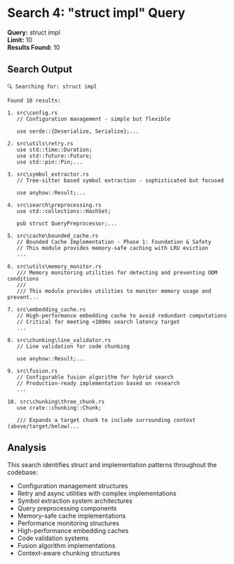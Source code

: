 # Search 4: "struct impl" Query

**Query:** struct impl  
**Limit:** 10  
**Results Found:** 10  

## Search Output

```
🔍 Searching for: struct impl

Found 10 results:

1. src\config.rs
   // Configuration management - simple but flexible
   
   use serde::{Deserialize, Serialize};...

2. src\utils\retry.rs
   use std::time::Duration;
   use std::future::Future;
   use std::pin::Pin;...

3. src\symbol_extractor.rs
   // Tree-sitter based symbol extraction - sophisticated but focused
   
   use anyhow::Result;...

4. src\search\preprocessing.rs
   use std::collections::HashSet;
   
   pub struct QueryPreprocessor;...

5. src\cache\bounded_cache.rs
   // Bounded Cache Implementation - Phase 1: Foundation & Safety
   // This module provides memory-safe caching with LRU eviction
   ...

6. src\utils\memory_monitor.rs
   /// Memory monitoring utilities for detecting and preventing OOM conditions
   /// 
   /// This module provides utilities to monitor memory usage and prevent...

7. src\embedding_cache.rs
   // High-performance embedding cache to avoid redundant computations
   // Critical for meeting <100ms search latency target
   ...

8. src\chunking\line_validator.rs
   // Line validation for code chunking
   
   use anyhow::Result;...

9. src\fusion.rs
   // Configurable fusion algorithm for hybrid search
   // Production-ready implementation based on research
   ...

10. src\chunking\three_chunk.rs
   use crate::chunking::Chunk;
   
   /// Expands a target chunk to include surrounding context (above/target/below)...
```

## Analysis

This search identifies struct and implementation patterns throughout the codebase:
- Configuration management structures
- Retry and async utilities with complex implementations
- Symbol extraction system architectures  
- Query preprocessing components
- Memory-safe cache implementations
- Performance monitoring structures
- High-performance embedding caches
- Code validation systems
- Fusion algorithm implementations
- Context-aware chunking structures